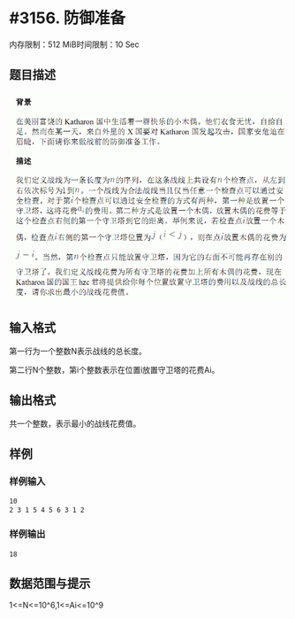# #3156. 防御准备

内存限制：512 MiB时间限制：10 Sec

## 题目描述

![](upload/201305/1(1).jpg)

## 输入格式

第一行为一个整数N表示战线的总长度。

第二行N个整数，第i个整数表示在位置i放置守卫塔的花费Ai。

## 输出格式

共一个整数，表示最小的战线花费值。

## 样例

### 样例输入

    
    
    
    10
    2 3 1 5 4 5 6 3 1 2
    
    
    

### 样例输出

    
    
    18
    
    
    

## 数据范围与提示


1<=N<=10^6,1<=Ai<=10^9
